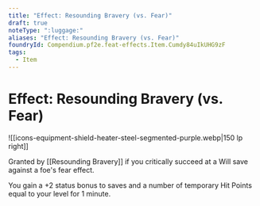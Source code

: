 ```yaml
---
title: "Effect: Resounding Bravery (vs. Fear)"
draft: true
noteType: ":luggage:"
aliases: "Effect: Resounding Bravery (vs. Fear)"
foundryId: Compendium.pf2e.feat-effects.Item.Cumdy84uIkUHG9zF
tags:
  - Item
---
```


# Effect: Resounding Bravery (vs. Fear)
![[icons-equipment-shield-heater-steel-segmented-purple.webp|150 lp right]]

Granted by [[Resounding Bravery]] if you critically succeed at a Will save against a foe's fear effect.

You gain a +2 status bonus to saves and a number of temporary Hit Points equal to your level for 1 minute.
